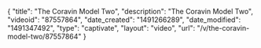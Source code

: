 {
    "title": "The Coravin Model Two",
    "description": "The Coravin Model Two",
    "videoid": "87557864",
    "date_created": "1491266289",
    "date_modified": "1491347492",
    "type": "captivate",
    "layout": "video",
    "url": "\/v\/the-coravin-model-two\/87557864"
}